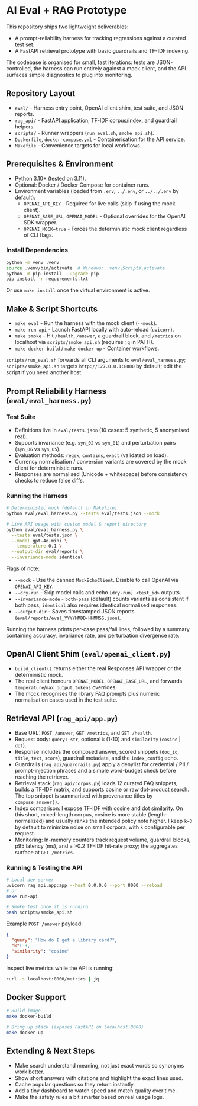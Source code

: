 # AI Eval + RAG Prototype

This repository ships two lightweight deliverables:
- A prompt-reliability harness for tracking regressions against a curated test set.
- A FastAPI retrieval prototype with basic guardrails and TF-IDF indexing.

The codebase is organised for small, fast iterations: tests are JSON-controlled, the harness can run entirely against a mock client, and the API surfaces simple diagnostics to plug into monitoring.

## Repository Layout
- `eval/` - Harness entry point, OpenAI client shim, test suite, and JSON reports.
- `rag_api/` - FastAPI application, TF-IDF corpus/index, and guardrail helpers.
- `scripts/` - Runner wrappers (`run_eval.sh`, `smoke_api.sh`).
- `Dockerfile`, `docker-compose.yml` - Containerisation for the API service.
- `Makefile` - Convenience targets for local workflows.

## Prerequisites & Environment
- Python 3.10+ (tested on 3.11).
- Optional: Docker / Docker Compose for container runs.
- Environment variables (loaded from `.env`, `../.env`, or `../../.env` by default):
  - `OPENAI_API_KEY` - Required for live calls (skip if using the mock client).
  - `OPENAI_BASE_URL`, `OPENAI_MODEL` - Optional overrides for the OpenAI SDK wrapper.
  - `OPENAI_MOCK=true` - Forces the deterministic mock client regardless of CLI flags.

### Install Dependencies
```bash
python -m venv .venv
source .venv/bin/activate  # Windows: .venv\Scripts\activate
python -m pip install --upgrade pip
pip install -r requirements.txt
```
Or use `make install` once the virtual environment is active.

## Make & Script Shortcuts
- `make eval` - Run the harness with the mock client (`--mock`).
- `make run-api` - Launch FastAPI locally with auto-reload (`uvicorn`).
- `make smoke` - Hit `/health`, `/answer`, a guardrail block, and `/metrics` on localhost via `scripts/smoke_api.sh` (requires `jq` in PATH).
- `make docker-build` / `make docker-up` - Container workflows.

`scripts/run_eval.sh` forwards all CLI arguments to `eval/eval_harness.py`; `scripts/smoke_api.sh` targets `http://127.0.0.1:8000` by default; edit the script if you need another host.

## Prompt Reliability Harness (`eval/eval_harness.py`)
### Test Suite
- Definitions live in `eval/tests.json` (10 cases: 5 synthetic, 5 anonymised real).
- Supports invariance (e.g. `syn_02` vs `syn_01`) and perturbation pairs (`syn_06` vs `syn_05`).
- Evaluation methods: `regex`, `contains`, `exact` (validated on load).
- Currency normalisation / conversion variants are covered by the mock client for deterministic runs.
- Responses are normalised (Unicode + whitespace) before consistency checks to reduce false diffs.

### Running the Harness
```bash
# Deterministic mock (default in Makefile)
python eval/eval_harness.py --tests eval/tests.json --mock

# Live API usage with custom model & report directory
python eval/eval_harness.py \
  --tests eval/tests.json \
  --model gpt-4o-mini \
  --temperature 0.1 \
  --output-dir eval/reports \
  --invariance-mode identical
```
Flags of note:
- `--mock` - Use the canned `MockEchoClient`. Disable to call OpenAI via `OPENAI_API_KEY`.
- `--dry-run` - Skip model calls and echo `[dry-run] <test_id>` outputs.
- `--invariance-mode` - `both-pass` (default) counts variants as consistent if both pass; `identical` also requires identical normalised responses.
- `--output-dir` - Saves timestamped JSON reports (`eval/reports/eval_YYYYMMDD-HHMMSS.json`).

Running the harness prints per-case pass/fail lines, followed by a summary containing accuracy, invariance rate, and perturbation divergence rate.

## OpenAI Client Shim (`eval/openai_client.py`)
- `build_client()` returns either the real Responses API wrapper or the deterministic mock.
- The real client honours `OPENAI_MODEL`, `OPENAI_BASE_URL`, and forwards `temperature`/`max_output_tokens` overrides.
- The mock recognises the library FAQ prompts plus numeric normalisation cases used in the test suite.

## Retrieval API (`rag_api/app.py`)
- Base URL: `POST /answer`, `GET /metrics`, and `GET /health`.
- Request body: `query: str`, optional `k` (1-10) and `similarity` (`cosine` | `dot`).
- Response includes the composed answer, scored snippets (`doc_id`, `title`, `text`, `score`), guardrail metadata, and the `index_config` echo.
- Guardrails (`rag_api/guardrails.py`) apply a denylist for credential / PII / prompt-injection phrases and a simple word-budget check before reaching the retriever.
- Retrieval stack (`rag_api/corpus.py`) loads 12 curated FAQ snippets, builds a TF-IDF matrix, and supports cosine or raw dot-product search. The top snippet is summarised with provenance titles by `compose_answer()`.
- Index comparison: I expose TF-IDF with cosine and dot similarity. On this short, mixed-length corpus, cosine is more stable (length-normalized) and usually ranks the intended policy note higher. I keep `k=3` by default to minimize noise on small corpora, with `k` configurable per request.
- Monitoring: In-memory counters track request volume, guardrail blocks, p95 latency (ms), and a >0.2 TF-IDF hit-rate proxy; the aggregates surface at `GET /metrics`.

### Running & Testing the API
```bash
# Local dev server
uvicorn rag_api.app:app --host 0.0.0.0 --port 8000 --reload
# or
make run-api

# Smoke test once it is running
bash scripts/smoke_api.sh
```
Example `POST /answer` payload:
```json
{
  "query": "How do I get a library card?",
  "k": 3,
  "similarity": "cosine"
}
```
Inspect live metrics while the API is running:
```bash
curl -s localhost:8000/metrics | jq
```

## Docker Support
```bash
# Build image
make docker-build

# Bring up stack (exposes FastAPI on localhost:8000)
make docker-up
```

## Extending & Next Steps
- Make search understand meaning, not just exact words so synonyms work better.
- Show short answers with citations and highlight the exact lines used.
- Cache popular questions so they return instantly.
- Add a tiny dashboard to watch speed and match quality over time.
- Make the safety rules a bit smarter based on real usage logs.
